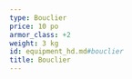 ```yaml
---
type: Bouclier
price: 10 po
armor_class: +2
weight: 3 kg
id: equipment_hd.md#bouclier
title: Bouclier
---
```


